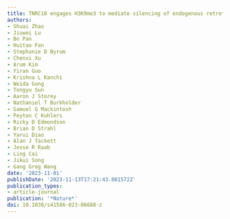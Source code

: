 ```yaml
---
title: TNRC18 engages H3K9me3 to mediate silencing of endogenous retrotransposons
authors:
- Shuai Zhao
- Jiuwei Lu
- Bo Pan
- Huitao Fan
- Stephanie D Byrum
- Chenxi Xu
- Arum Kim
- Yiran Guo
- Krishna L Kanchi
- Weida Gong
- Tongyu Sun
- Aaron J Storey
- Nathaniel T Burkholder
- Samuel G Mackintosh
- Peyton C Kuhlers
- Ricky D Edmondson
- Brian D Strahl
- Yarui Diao
- Alan J Tackett
- Jesse R Raab
- Ling Cai
- Jikui Song
- Gang Greg Wang
date: '2023-11-01'
publishDate: '2023-11-13T17:21:43.081572Z'
publication_types:
- article-journal
publication: '*Nature*'
doi: 10.1038/s41586-023-06688-z
---
```

